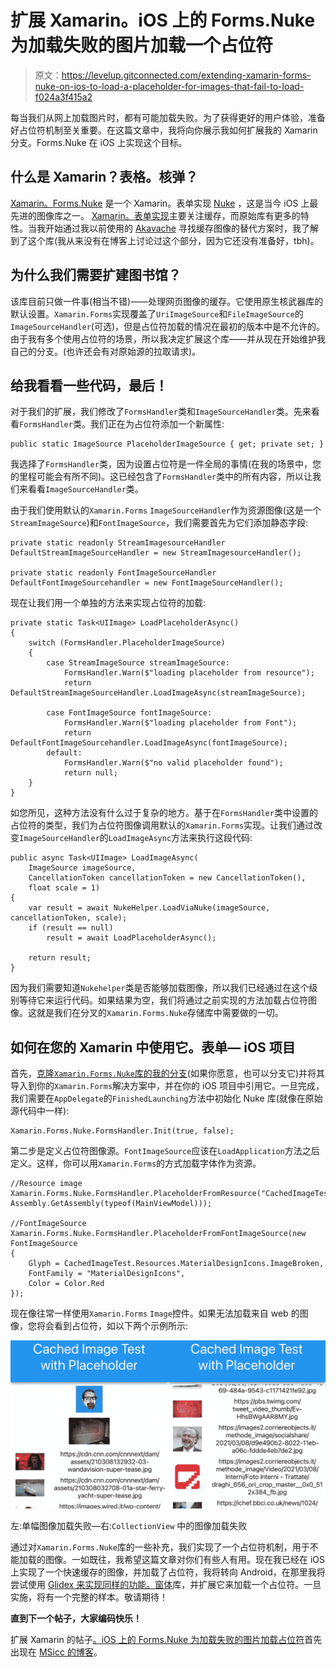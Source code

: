 # 扩展 Xamarin。iOS 上的 Forms.Nuke 为加载失败的图片加载一个占位符

> 原文：<https://levelup.gitconnected.com/extending-xamarin-forms-nuke-on-ios-to-load-a-placeholder-for-images-that-fail-to-load-f024a3f415a2>

每当我们从网上加载图片时，都有可能加载失败。为了获得更好的用户体验，准备好占位符机制至关重要。在这篇文章中，我将向你展示我如何扩展我的 Xamarin 分支。Forms.Nuke 在 iOS 上实现这个目标。

## 什么是 Xamarin？表格。核弹？

[Xamarin。Forms.Nuke](https://www.sharpnado.com/xamarin-forms-nuke/) 是一个 Xamarin。表单实现 [Nuke](https://github.com/kean/Nuke) ，这是当今 iOS 上最先进的图像库之一。 [Xamarin。表单实现](https://github.com/roubachof/Xamarin.Forms.Nuke)主要关注缓存，而原始库有更多的特性。当我开始通过我以前使用的 [Akavache](https://github.com/reactiveui/Akavache) 寻找缓存图像的替代方案时，我了解到了这个库(我从来没有在博客上讨论过这个部分，因为它还没有准备好，tbh)。

## 为什么我们需要扩建图书馆？

该库目前只做一件事(相当不错)——处理网页图像的缓存。它使用原生核武器库的默认设置。`Xamarin.Forms`实现覆盖了`UriImageSource`和`FileImageSource`的`ImageSourceHandler`(可选)，但是占位符加载的情况在最初的版本中是不允许的。由于我有多个使用占位符的场景，所以我决定扩展这个库——并从现在开始维护我自己的分支。(也许还会有对原始源的拉取请求)。

## 给我看看一些代码，最后！

对于我们的扩展，我们修改了`FormsHandler`类和`ImageSourceHandler`类。先来看看`FormsHandler`类。我们正在为占位符添加一个新属性:

```
public static ImageSource PlaceholderImageSource { get; private set; }
```

我选择了`FormsHandler`类，因为设置占位符是一件全局的事情(在我的场景中，您的里程可能会有所不同)。这已经包含了`FormsHandler`类中的所有内容，所以让我们来看看`ImageSourceHandler`类。

由于我们使用默认的`Xamarin.Forms` `ImageSourceHandler`作为资源图像(这是一个`StreamImageSource`)和`FontImageSource`，我们需要首先为它们添加静态字段:

```
private static readonly StreamImagesourceHandler DefaultStreamImageSourceHandler = new StreamImagesourceHandler();

private static readonly FontImageSourceHandler DefaultFontImageSourcehandler = new FontImageSourceHandler();
```

现在让我们用一个单独的方法来实现占位符的加载:

```
private static Task<UIImage> LoadPlaceholderAsync()
{
    switch (FormsHandler.PlaceholderImageSource)
    {
        case StreamImageSource streamImageSource:
            FormsHandler.Warn($"loading placeholder from resource");
            return DefaultStreamImageSourceHandler.LoadImageAsync(streamImageSource);

        case FontImageSource fontImageSource:
            FormsHandler.Warn($"loading placeholder from Font");
            return DefaultFontImageSourcehandler.LoadImageAsync(fontImageSource);
        default:
            FormsHandler.Warn($"no valid placeholder found");
            return null;
    }
}
```

如您所见，这种方法没有什么过于复杂的地方。基于在`FormsHandler`类中设置的占位符的类型，我们为占位符图像调用默认的`Xamarin.Forms`实现。让我们通过改变`ImageSourceHandler`的`LoadImageAsync`方法来执行这段代码:

```
public async Task<UIImage> LoadImageAsync(
    ImageSource imageSource,
    CancellationToken cancellationToken = new CancellationToken(),
    float scale = 1)
{
    var result = await NukeHelper.LoadViaNuke(imageSource, cancellationToken, scale);
    if (result == null)
        result = await LoadPlaceholderAsync();

    return result;
}
```

因为我们需要知道`Nukehelper`类是否能够加载图像，所以我们已经通过在这个级别等待它来运行代码。如果结果为空，我们将通过之前实现的方法加载占位符图像。这就是我们在分叉的`Xamarin.Forms.Nuke`存储库中需要做的一切。

## 如何在您的 Xamarin 中使用它。表单— iOS 项目

首先，[克隆`Xamarin.Forms.Nuke`库的我的分支](https://github.com/MSiccDev/Xamarin.Forms.Nuke)(如果你愿意，也可以分支它)并将其导入到你的`Xamarin.Forms`解决方案中，并在你的 iOS 项目中引用它。一旦完成，我们需要在`AppDelegate`的`FinishedLaunching`方法中初始化 Nuke 库(就像在原始源代码中一样):

```
Xamarin.Forms.Nuke.FormsHandler.Init(true, false);
```

第二步是定义占位符图像源。`FontImageSource`应该在`LoadApplication`方法之后定义。这样，你可以用`Xamarin.Forms`的方式加载字体作为资源。

```
//Resource image
Xamarin.Forms.Nuke.FormsHandler.PlaceholderFromResource("CachedImageTest.MSicc_Logo_Base_Blue_1024px_pad25.png", Assembly.GetAssembly(typeof(MainViewModel)));

//FontImageSource
Xamarin.Forms.Nuke.FormsHandler.PlaceholderFromFontImageSource(new FontImageSource
{
    Glyph = CachedImageTest.Resources.MaterialDesignIcons.ImageBroken,
    FontFamily = "MaterialDesignIcons",
    Color = Color.Red
});
```

现在像往常一样使用`Xamarin.Forms` `Image`控件。如果无法加载来自 web 的图像，您将会看到占位符，如以下两个示例所示:

![](img/66012142d53fbec5fb6ad30b842231cc.png)

左:单幅图像加载失败—右:`CollectionView` 中的图像加载失败

通过对`Xamarin.Forms.Nuke`库的一些补充，我们实现了一个占位符机制，用于不能加载的图像。一如既往，我希望这篇文章对你们有些人有用。现在我已经在 iOS 上实现了一个快速缓存的图像，并加载了占位符，我将转向 Android，在那里我将尝试使用 [Glidex 来实现同样的功能。窗体](https://github.com/jonathanpeppers/glidex)库，并扩展它来加载一个占位符。一旦实施，将有一个完整的样本。敬请期待！

**直到下一个帖子，大家编码快乐！**

扩展 Xamarin 的帖子[。iOS 上的 Forms.Nuke 为加载失败的图片加载占位符](https://msicc.net/extending-xamarin-forms-nuke-to-load-a-placeholder-for-images-that-fail-to-load/)首先出现在 [MSicc 的博客](https://msicc.net)。